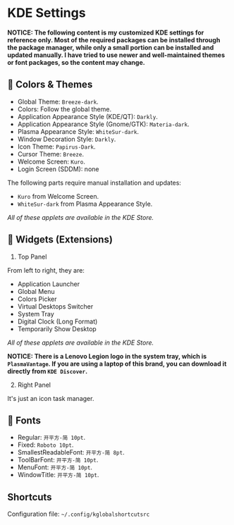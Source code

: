 # KDE Settings

**NOTICE: The following content is my customized KDE settings for reference only. Most of the required packages can be installed through the package manager, while only a small portion can be installed and updated manually. I have tried to use newer and well-maintained themes or font packages, so the content may change.**

## 🎨 Colors & Themes

- Global Theme: `Breeze-dark`.
- Colors: Follow the global theme.
- Application Appearance Style (KDE/QT): `Darkly`.
- Application Appearance Style (Gnome/GTK): `Materia-dark`.
- Plasma Appearance Style: `WhiteSur-dark`.
- Window Decoration Style: `Darkly`.
- Icon Theme: `Papirus-Dark`.
- Cursor Theme: `Breeze`.
- Welcome Screen: `Kuro`.
- Login Screen (SDDM): none

The following parts require manual installation and updates:

- `Kuro` from Welcome Screen.
- `WhiteSur-dark` from Plasma Appearance Style.

*All of these applets are available in the KDE Store.*

## 🧩 Widgets (Extensions)

1. Top Panel

From left to right, they are:

- Application Launcher
- Global Menu
- Colors Picker
- Virtual Desktops Switcher
- System Tray
- Digital Clock (Long Format)
- Temporarily Show Desktop

*All of these applets are available in the KDE Store.*

**NOTICE: There is a Lenovo Legion logo in the system tray, which is `PlasmaVantage`. If you are using a laptop of this brand, you can download it directly from `KDE Discover`.**

2. Right Panel

It's just an icon task manager.

## 🔡 Fonts

- Regular: `开平方-简 10pt`.
- Fixed: `Roboto 10pt`.
- SmallestReadableFont: `开平方-简 8pt`.
- ToolBarFont: `开平方-简 10pt`.
- MenuFont: `开平方-简 10pt`.
- WindowTitle: `开平方-简 10pt`.

## Shortcuts

Configuration file: `~/.config/kglobalshortcutsrc`
